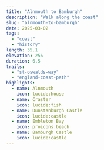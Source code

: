 ```yaml
---
title: "Alnmouth to Bamburgh"
description: "Walk along the coast"
slug: "alnmouth-to-bamburgh"
date: 2025-03-02
tags:
  - "coast"
  - "history"
length: 35.1
elevation: 256
duration: 6.5
trails:
  - "st-oswalds-way"
  - "england-coast-path"
highlights:
  - name: Alnmouth
    icon: lucide:house
  - name: Craster
    icon: lucide:fish
  - name: Dunstanburgh Castle
    icon: lucide:castle
  - name: Embleton Bay
    icon: proicons:beach
  - name: Bamburgh Castle
    icon: lucide:castle
---
```

